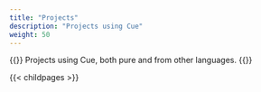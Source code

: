 ```yaml
---
title: "Projects"
description: "Projects using Cue"
weight: 50
---
```


{{<lead>}}
Projects using Cue, both pure and from other languages.
{{</lead>}}

{{< childpages >}}



